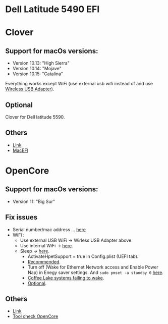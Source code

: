 # Dell Latitude 5490 EFI

# Clover
## Support for macOs versions:
  - Version 10.13: "High Sierra"
  - Version 10.14: "Mojave"
  - Version 10.15: "Catalina"
 
  Everything works except WiFi (use external usb wifi instead of and use [Wireless USB Adapter](https://github.com/chris1111/Wireless-USB-Adapter)).

## Optional
  Clover for Dell latitude 5590.

## Others
- [Link](https://osxlatitude.com/forums/topic/8506-dell-latitude-inspiron-precision-vostro-xps-clover-guide)
- [MacEFI](https://macefi.com/)


# OpenCore

## Support for macOs versions:
 - Version 11: "Big Sur"

## Fix issues
  - Serial number/mac address ... [here](https://dortania.github.io/OpenCore-Post-Install/universal/iservices.html#using-gensmbios)
  - WiFi : 
    - Use external USB WiFi -> Wirless USB Adapter above.
    - Use internal WiFi -> [here](https://openintelwireless.github.io/itlwm/Installation.html#itlwm).
    - Sleep -> [here](https://dortania.github.io/OpenCore-Post-Install/universal/sleep.html#preparations).
      - ActivateHpetSupport = true in Config.plist (UEFI tab).
      - [Recommended](https://dortania.github.io/OpenCore-Post-Install/usb/misc/keyboard.html#method-3-configuring-darkwake).
      - Turn off (Wake for Ethernet Network access and Enable Power Nap) in Enegy saver settings. And ```sudo pmset -a standby 0``` [here](https://hackintosher.com/forums/thread/improving-sleep-on-a-hackintosh-wakeup-freezes-black-screens.486/).
      - [Coffee Lake systems failing to wake](https://dortania.github.io/OpenCore-Install-Guide/troubleshooting/extended/post-issues.html#coffee-lake-systems-failing-to-wake).
      - [Optional](https://dortania.github.io/OpenCore-Post-Install/usb/misc/instant-wake.html).
## Others
  - [Link](https://www.hackintosh-forum.de/forum/thread/53016-dell-latitude-5490/)
  - [Tool check OpenCore](https://opencore.slowgeek.com/)